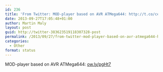 ```yaml
---
id: 236
title: 'From Twitter: MOD-player based on AVR ATMega644: http://t.co/ced&#8230;'
date: 2013-09-27T17:05:48+01:00
author: Martin Maly
layout: post
guid: http://twitter-383623519118307328-post
permalink: /2013/09/27/from-twitter-mod-player-based-on-avr-atmega644-httpt-coced/
categories:
  - Other
format: status
---
```

MOD-player based on AVR ATMega644: [ow.ly/pgHt7](http://ow.ly/pgHt7)